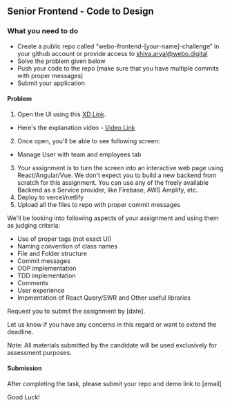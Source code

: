 ## Senior Frontend - Code to Design

### What you need to do

* Create a public repo called “webo-frontend-[your-name]-challenge” in your github account or provide access to shiva.aryal@webo.digital
* Solve the problem given below
* Push your code to the repo (make sure that you have multiple commits with proper messages) 
* Submit your application

#### Problem

1. Open the UI using this [XD Link](https://xd.adobe.com/view/1d1821ac-b051-40dd-8ffa-4685144de037-484b/).
 - Here's the explanation video - [Video Link](https://drive.google.com/file/d/1DIfUQkHyvszc510_XNlxxNVxZ7j1yMVW/view?usp=sharing)
2. Once open, you'll  be able to see following screen: 
 - Manage User with team and employees tab
3. Your assignment is to turn the screen into an interactive web page using React/Angular/Vue. We don't expect you to build a new backend from scratch for this assignment. You can use any of the freely available Backend as a Service provider, like Firebase, AWS Amplify, etc.
4. Deploy to vercel/netlify 
5. Upload all the files to repo with proper commit messages

We'll be looking into following aspects of your assignment and using them as judging criteria:
- Use of proper tags (not exact UI)
- Naming convention of class names
- File and Folder structure
- Commit messages
- OOP implementation
- TDD implementation
- Comments
- User experience
- Impmentation of React Query/SWR and Other useful libraries

Request you to submit the assignment by [date]. 

Let us know if you have any concerns in this regard or want to extend the deadline.  

Note: All materials submitted by the candidate will be used exclusively for assessment purposes.

#### Submission

After completing the task, please submit your repo and demo link to [email]

Good Luck!